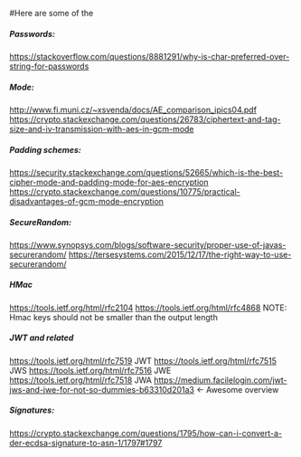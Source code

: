 #Here are some of the 


##### Passwords:

 https://stackoverflow.com/questions/8881291/why-is-char-preferred-over-string-for-passwords
 
##### Mode:

 http://www.fi.muni.cz/~xsvenda/docs/AE_comparison_ipics04.pdf
 https://crypto.stackexchange.com/questions/26783/ciphertext-and-tag-size-and-iv-transmission-with-aes-in-gcm-mode
 

##### Padding schemes: 

  https://security.stackexchange.com/questions/52665/which-is-the-best-cipher-mode-and-padding-mode-for-aes-encryption
  https://crypto.stackexchange.com/questions/10775/practical-disadvantages-of-gcm-mode-encryption
  
##### SecureRandom:

https://www.synopsys.com/blogs/software-security/proper-use-of-javas-securerandom/
https://tersesystems.com/2015/12/17/the-right-way-to-use-securerandom/

##### HMac

https://tools.ietf.org/html/rfc2104
https://tools.ietf.org/html/rfc4868
NOTE: Hmac keys should not be smaller than the output length

##### JWT and related

https://tools.ietf.org/html/rfc7519 JWT 
https://tools.ietf.org/html/rfc7515 JWS
https://tools.ietf.org/html/rfc7516 JWE
https://tools.ietf.org/html/rfc7518 JWA
https://medium.facilelogin.com/jwt-jws-and-jwe-for-not-so-dummies-b63310d201a3 <- Awesome overview

##### Signatures:

https://crypto.stackexchange.com/questions/1795/how-can-i-convert-a-der-ecdsa-signature-to-asn-1/1797#1797